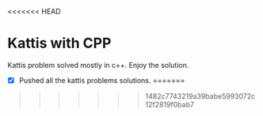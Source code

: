 <<<<<<< HEAD
# Kattis with CPP
Kattis problem solved mostly in c++. Enjoy the solution.
- [x] Pushed all the kattis problems solutions.
=======

>>>>>>> 1482c7743219a39babe5993072c12f2819f0bab7
